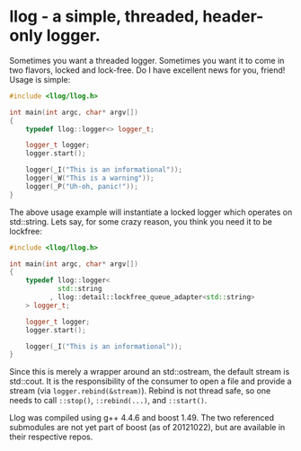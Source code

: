 llog - a simple, threaded, header-only logger.
=================================
Sometimes you want a threaded logger. Sometimes you want it to come in two flavors, locked and lock-free. Do I have excellent news for you, friend!
Usage is simple:

```c++
#include <llog/llog.h>

int main(int argc, char* argv[])
{
    typedef llog::logger<> logger_t;

    logger_t logger;
    logger.start();

    logger(_I("This is an informational"));
    logger(_W("This is a warning"));
    logger(_P("Uh-oh, panic!"));
}
```

The above usage example will instantiate a locked logger which operates on std::string. Lets say, for some crazy reason, you think you need it to be lockfree:

```c++
#include <llog/llog.h>

int main(int argc, char* argv[])
{
    typedef llog::logger<
            std::string
          , llog::detail::lockfree_queue_adapter<std::string>
    > logger_t;

    logger_t logger;
    logger.start();

    logger(_I("This is an informational"));
}

```

Since this is merely a wrapper around an std::ostream, the default stream is std::cout. It is the responsibility of the consumer to open a file and provide a stream (via `logger.rebind(&stream)`). Rebind is not thread safe, so one needs to call `::stop()`, `::rebind(...)`, and `::start()`.

Llog was compiled using g++ 4.4.6 and boost 1.49. The two referenced submodules are not yet part of boost (as of 20121022), but are available in their respective repos.